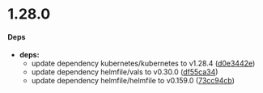 # 1.28.0


#### Deps

* **deps:**
  *  update dependency kubernetes/kubernetes to v1.28.4 ([d0e3442e](https://github.com/SysbeeTech/kubeci/commit/d0e3442e204193faa1bda93bc235aee055876bc1))
  *  update dependency helmfile/vals to v0.30.0 ([df55ca34](https://github.com/SysbeeTech/kubeci/commit/df55ca34a56ea21addf1649fe7c9b2a16e927a21))
  *  update dependency helmfile/helmfile to v0.159.0 ([73cc94cb](https://github.com/SysbeeTech/kubeci/commit/73cc94cb3d87e27340b2af246165c83604457696))
